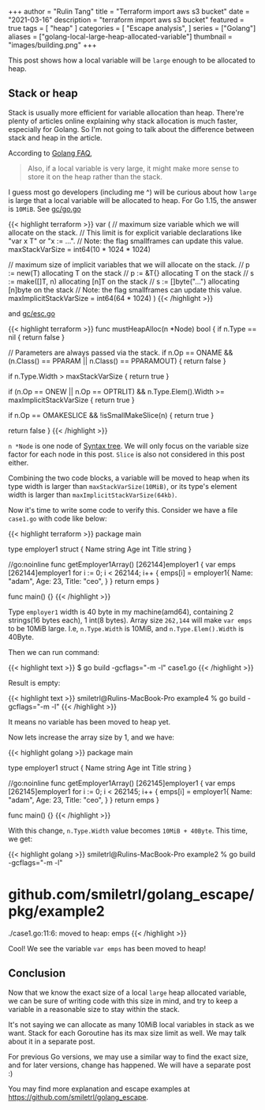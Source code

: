 +++
author = "Rulin Tang"
title = "Terraform import aws s3 bucket"
date = "2021-03-16"
description = "terraform import aws s3 bucket"
featured = true
tags = [
   "heap"
]
categories = [
   "Escape analysis",
]
series = ["Golang"]
aliases = ["golang-local-large-heap-allocated-variable"]
thumbnail = "images/building.png"
+++
 
This post shows how a local variable will be `large` enough to be allocated to heap.
<!--more-->
 
## Stack or heap
 
Stack is usually more efficient for variable allocation than heap. There're plenty of articles online explaining why stack allocation is much faster, especially for Golang. So I'm not going to talk about the difference between stack and heap in the article.
 
According to [Golang FAQ](https://golang.org/doc/faq#stack_or_heap),
 
>  Also, if a local variable is very large, it might make more sense to store it on the heap rather than the stack.
 
I guess most go developers (including me ^) will be curious about how `large` is large that a local variable will be allocated to heap. For Go 1.15, the answer is `10MiB`. See [gc/go.go](https://github.com/golang/go/blob/release-branch.go1.15/src/cmd/compile/internal/gc/go.go#L19)
 
{{< highlight terraform >}}
var (
 // maximum size variable which we will allocate on the stack.
 // This limit is for explicit variable declarations like "var x T" or "x := ...".
 // Note: the flag smallframes can update this value.
 maxStackVarSize = int64(10 * 1024 * 1024)
 
 // maximum size of implicit variables that we will allocate on the stack.
 //   p := new(T)          allocating T on the stack
 //   p := &T{}            allocating T on the stack
 //   s := make([]T, n)    allocating [n]T on the stack
 //   s := []byte("...")   allocating [n]byte on the stack
 // Note: the flag smallframes can update this value.
 maxImplicitStackVarSize = int64(64 * 1024)
)
{{< /highlight >}}
 
and [gc/esc.go](https://github.com/golang/go/blob/release-branch.go1.15/src/cmd/compile/internal/gc/esc.go#L172)
 
{{< highlight terraform >}}
func mustHeapAlloc(n *Node) bool {
 if n.Type == nil {
   return false
 }
 
 // Parameters are always passed via the stack.
 if n.Op == ONAME && (n.Class() == PPARAM || n.Class() == PPARAMOUT) {
   return false
 }
 
 if n.Type.Width > maxStackVarSize {
   return true
 }
 
 if (n.Op == ONEW || n.Op == OPTRLIT) && n.Type.Elem().Width >= maxImplicitStackVarSize {
   return true
 }
 
 if n.Op == OMAKESLICE && !isSmallMakeSlice(n) {
   return true
 }
 
 return false
}
{{< /highlight >}}
 
`n *Node` is one node of [Syntax tree](https://en.wikipedia.org/wiki/Abstract_syntax_tree). We will only focus on the variable size factor for each node in this post. `Slice` is also not considered in this post either.
 
Combining the two code blocks, a variable will be moved to heap when its type width is larger than `maxStackVarSize(10MiB)`, or its type's element width is larger than `maxImplicitStackVarSize(64kb)`.
 
Now it's time to write some code to verify this. Consider we have a file `case1.go` with code like below:
 
{{< highlight terraform >}}
package main
 
type employer1 struct {
 Name  string
 Age   int
 Title string
}
 
//go:noinline
func getEmployer1Array() [262144]employer1 {
 var emps [262144]employer1
 for i := 0; i < 262144; i++ {
   emps[i] = employer1{
     Name:  "adam",
     Age:   23,
     Title: "ceo",
   }
 }
 return emps
}
 
func main() {}
{{< /highlight >}}
 
Type `employer1` width is 40 byte in my machine(amd64), containing 2 strings(16 bytes each), 1 int(8 bytes). Array size `262,144` will make `var emps` to be 10MiB large. I.e, `n.Type.Width` is 10MiB, and `n.Type.Elem().Width` is 40Byte.
 
Then we can run command:
 
{{< highlight text >}}
$ go build -gcflags="-m -l" case1.go
{{< /highlight >}}
 
Result is empty:
 
{{< highlight text >}}
smiletrl@Rulins-MacBook-Pro example4 % go build -gcflags="-m -l"
{{< /highlight >}}
 
It means no variable has been moved to heap yet.
 
Now lets increase the array size by 1, and we have:
 
{{< highlight golang >}}
package main
 
type employer1 struct {
 Name  string
 Age   int
 Title string
}
 
//go:noinline
func getEmployer1Array() [262145]employer1 {
 var emps [262145]employer1
 for i := 0; i < 262145; i++ {
   emps[i] = employer1{
     Name:  "adam",
     Age:   23,
     Title: "ceo",
   }
 }
 return emps
}
 
func main() {}
{{< /highlight >}}
 
With this change, `n.Type.Width` value becomes `10MiB + 40Byte`. This time, we get:
 
{{< highlight golang >}}
smiletrl@Rulins-MacBook-Pro example2 % go build -gcflags="-m -l"
# github.com/smiletrl/golang_escape/pkg/example2
./case1.go:11:6: moved to heap: emps
{{< /highlight >}}
 
Cool! We see the variable `var emps` has been moved to heap!
 
## Conclusion
 
Now that we know the exact size of a local `large` heap allocated variable, we can be sure of writing code with this size in mind, and try to keep a variable in a reasonable size to stay within the stack.
 
It's not saying we can allocate as many 10MiB local variables in stack as we want. Stack for each Goroutine has its max size limit as well. We may talk about it in a separate post.
 
For previous Go versions, we may use a similar way to find the exact size, and for later versions, change has happened. We will have a separate post :)
 
You may find more explanation and escape examples at https://github.com/smiletrl/golang_escape.
 